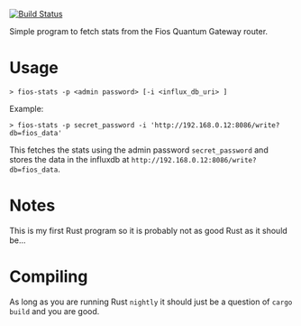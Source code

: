 [![Build Status](https://travis-ci.org/beaufour/fios-stats.svg)](https://travis-ci.org/beaufour/fios-stats)

Simple program to fetch stats from the Fios Quantum Gateway router.

Usage
=====

    > fios-stats -p <admin password> [-i <influx_db_uri> ]

Example:

    > fios-stats -p secret_password -i 'http://192.168.0.12:8086/write?db=fios_data'

This fetches the stats using the admin password `secret_password` and stores the data in the influxdb at
`http://192.168.0.12:8086/write?db=fios_data`.

Notes
=====

This is my first Rust program so it is probably not as good Rust as it should be...

Compiling
=========

As long as you are running Rust `nightly` it should just be a question of `cargo build` and you are
good.

